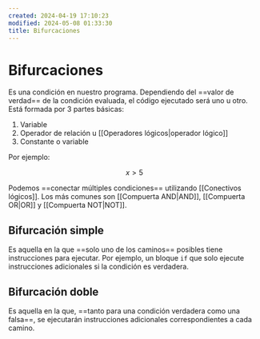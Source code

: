 ```yaml
---
created: 2024-04-19 17:10:23
modified: 2024-05-08 01:33:30
title: Bifurcaciones
---
```


# Bifurcaciones

Es una condición en nuestro programa. Dependiendo del ==valor de verdad== de la condición evaluada, el código ejecutado será uno u otro. Está formada por 3 partes básicas:

1. Variable
2. Operador de relación u [[Operadores lógicos|operador lógico]]
3. Constante o variable

Por ejemplo:

$$
x > 5
$$

Podemos ==conectar múltiples condiciones== utilizando [[Conectivos lógicos]]. Los más comunes son [[Compuerta AND|AND]], [[Compuerta OR|OR]] y [[Compuerta NOT|NOT]].

## Bifurcación simple

Es aquella en la que ==solo uno de los caminos== posibles tiene instrucciones para ejecutar. Por ejemplo, un bloque `if` que solo ejecute instrucciones adicionales si la condición es verdadera.

## Bifurcación doble

Es aquella en la que, ==tanto para una condición verdadera como una falsa==, se ejecutarán instrucciones adicionales correspondientes a cada camino.
